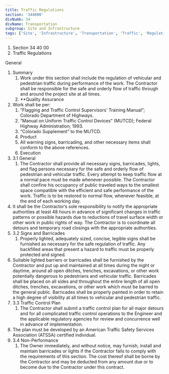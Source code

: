 ```yaml
---
title: Traffic Regulations
section: '344000'
divNumb: 34
divName: Transportation
subgroup: Site and Infrastructure
tags: ['Site', 'Infrastructure', 'Transportation', 'Traffic', 'Regulations']
---
```


   1. Section 34 40 00
   1. Traffic Regulations

General
1. Summary
   1. Work under this section shall include the regulation of vehicular and pedestrian traffic during performance of the work. The Contractor shall be responsible for the safe and orderly flow of traffic through and around the project site at all times.
	1. **Quality Assurance
2. Work shall be per:
	1. “Flagging and Traffic Control Supervisors’ Training Manual”; Colorado Department of Highways.
	2. “Manual on Uniform Traffic Control Devices” (MUTCD); Federal Highway Administration; 1993.
	3. “Colorado Supplement” to the MUTCD.
   1. Product
   1. All warning signs, barricading, and other necessary items shall conform to the above references.
   1. Execution
1. 3.1 General
   1. The Contractor shall provide all necessary signs, barricades, lights, and flag persons necessary for the safe and orderly flow of pedestrian and vehicular traffic. Every attempt to keep traffic flow at a normal pace must be made whenever possible. The Contractor shall confine his occupancy of public traveled ways to the smallest space compatible with the efficient and safe performance of the work. Traffic is to be restored to normal flow, whenever feasible, at the end of each working day.
2. It shall be the Contractor’s sole responsibility to notify the appropriate authorities at least 48 hours in advance of significant changes in traffic patterns or possible hazards due to reductions of travel surface width or other work in public rights of way. The Contractor is to coordinate all detours and temporary road closings with the appropriate authorities.
1. 3.2 Signs and Barricades
   1. Properly lighted, adequately sized, concise, legible signs shall be furnished as necessary for the safe regulation of traffic. Any backfilled areas that present a hazard to traffic must be properly protected and signed.
2. Suitable lighted barriers or barricades shall be furnished by the Contractor and put up and maintained at all times during the night or daytime, around all open ditches, trenches, excavations, or other work potentially dangerous to pedestrians and vehicular traffic. Barricades shall be placed on all sides and throughout the entire length of all open ditches, trenches, excavations, or other work which must be barred to the general public. Barricades shall be properly painted in order to retain a high degree of visibility at all times to vehicular and pedestrian traffic.
1. 3.3 Traffic Control Plan
   1. The Contractor shall submit a traffic control plan for all major detours and for all complicated traffic control operations to the Engineer and the applicable regulatory agencies for review and concurrence well in advance of implementation. 
2. The plan must be developed by an American Traffic Safety Services Association (ATSSA) certified individual.
1. 3.4 Non-Performance
   1. The Owner immediately, and without notice, may furnish, install and maintain barricades or lights if the Contractor fails to comply with the requirements of this section. The cost thereof shall be borne by the Contractor and may be deducted from any amount due or to become due to the Contractor under this contract.

